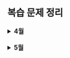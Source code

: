 ## 복습 문제 정리

<details>
  <summary><b>4월</b></summary>

| 날짜       | 유형                               | 상태 |
| ---------- | ---------------------------------- | ---- |
| 2025.04.02 | 문자열                             | ✅   |
| 2025.04.03 | 스택/큐                            | ✅   |
| 2025.04.04 | 정렬                               | ✅   |
| 2025.04.05 | 정렬 심화                          | ✅   |
| 2025.04.06 | 배열/문자열 + 조건 처리            | ✅   |
| 2025.04.07 | 문자열 → 배열 변환, 정렬, 합치기   | ✅   |
| 2025.04.08 | 완전탐색/브루트포스                | ✅   |
| 2025.04.09 | 조건문, 반복문 응용                | ✅   |
| 2025.04.10 | 배열 다루기 + 기본 연산            | ✅   |
| 2025.04.11 | 조건문 + 배열 응용                 | ✅   |
| 2025.04.12 | 문자열 + 조건 조합                 | ✅   |
| 2025.04.13 | 배열/문자열 + 조건 조합            | ✅   |
| 2025.04.14 | 완전탐색                           | ✅   |
| 2025.04.15 | 정렬                               | ✅   |
| 2025.04.16 | 약수, 배수, 나머지 연산 + 완전탐색 | ✅   |
| 2025.04.17 | 조건 + 반복문 심화                 | ✅   |
| 2025.04.18 | 완전탐색 + 정렬 조합               | ✅   |
| 2025.04.19 | 완전탐색 + 정렬 조합 + 조건 추가   | ✅   |
| 2025.04.20 | 스택/큐                            | ✅   |
| 2025.04.21 | 완전탐색 / 투포인터                | ✅   |
| 2025.04.22 | 문자열 조작 심화                   | ✅   |
| 2025.04.23 | 배열 순회 + 조건 처리              | ✅   |
| 2025.04.24 | 2차원 배열 탐색                    | ✅   |
| 2025.04.25 | 배열 정렬 응용                     | ✅   |
| 2025.04.26 | 완전탐색                           | ✅   |
| 2025.04.27 | 전체 복습                          | ✅   |
| 2025.04.28 | BFS                                | ✅   |
| 2025.04.29 | 완전탐색                           | ✅   |
| 2025.04.30 | BFS 심화                           | ✅   |

</details>

<br>

<details>
  <summary><b>5월</b></summary>

| 날짜       | 유형                                 | 상태 |
| ---------- | ------------------------------------ | ---- |
| 2025.05.01 | BFS 심화                             | ✅   |
| 2025.05.02 | 투포인터(슬라이딩 윈도우)            | ✅   |
| 2025.05.03 | 동적 프로그래밍(DP)                  | ✅   |
| 2025.05.04 | 주간복습                             | ✅   |
| 2025.05.05 | 기본누적합 + BFS 로직 복습           | ✅   |
| 2025.05.06 | 다익스트라(Dijkstra) + DFS 로직 복습 | ✅   |
| 2025.05.07 | KMP 알고리즘                         | ✅   |
| 2025.05.08 | DP 심화                              | ✅   |
| 2025.05.09 | 백트래킹 심화                        | ✅   |
| 2025.05.10 | 최장 증가 부분수열                   | ✅   |
| 2025.05.11 | 주간복습                             | ✅   |
| 2025.05.13 | 크루스칼 알고리즘                    | ✅   |

</details>
